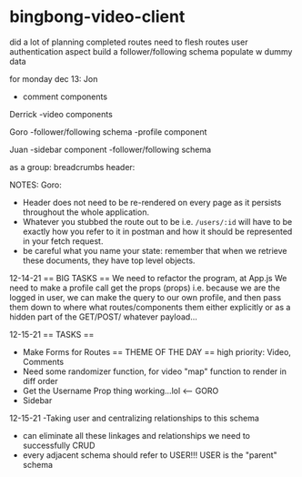 # bingbong-video-client
did a lot of planning
completed routes
    need to flesh routes
    user authentication aspect
    build a follower/following schema
    populate w dummy data

for monday dec 13:
Jon
- comment components

Derrick
-video components

Goro
-follower/following schema
-profile component


Juan
-sidebar component
-follower/following schema

as a group:
breadcrumbs header: 

NOTES:
Goro:
-  Header does not need to be re-rendered on every page as it persists throughout the whole application.
- Whatever you stubbed the route out to be i.e. `/users/:id` will have to be exactly how you refer to it in postman and how it should be represented in your fetch request.
- be careful what you name your state: remember that when we retrieve these documents, they have top level objects.

12-14-21
== BIG TASKS ==
We need to refactor the program, at App.js
We need to make a profile call get the props (props)
i.e. because we are the logged in user, we can make the query
to our own profile, and then pass them down to where what routes/components them
either explicitly or as a hidden part of the GET/POST/ whatever payload...

12-15-21
== TASKS ==
- Make Forms for Routes == THEME OF THE DAY ==
high priority: Video, Comments
- Need some randomizer function, for video "map" function to render in diff order
- Get the Username Prop thing working...lol <-- GORO
- Sidebar

12-15-21
-Taking user and centralizing relationships to this schema
- can eliminate all these linkages and relationships we need to successfully CRUD
- every adjacent schema should refer to USER!!!
USER is the "parent" schema
